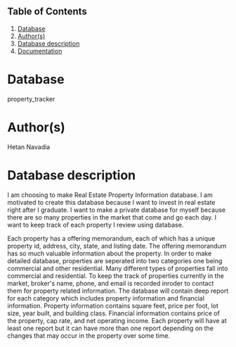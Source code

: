 ## Table of Contents
1. [Database](#database)
1. [Author(s)](#author)
1. [Database description](#description)
1. [Documentation](#documentation)
# Database
property_tracker
# Author(s)
Hetan Navadia
# Database description
I am choosing to make Real Estate Property Information database. I am motivated to create this database because I want to invest in real estate right after I graduate. I want to make a private database for myself because there are so many properties in the market that come and go each day. I want to keep track of each property I review using database.

Each property has a offering memorandum, each of which has a unique property id, address, city, state, and listing date. The offering memorandum has so much valuable information about the property. In order to make detailed database, properties are seperated into two categories one being commercial and other residential. Many different types of properties fall into commercial and residential. To keep the track of properties currently in the market, broker's name, phone, and email is recorded inroder to contact them for property related information. The database will contain deep report for each category which includes property information and financial information. Property information contains square feet, price per foot, lot size, year built, and building class. Financial information contains price of the property, cap rate, and net operating income. Each property will have at least one report but it can have more than one report depending on the changes that may occur in the property over some time.
